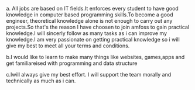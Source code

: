 a. All jobs are based on IT fields.It enforces every student to have good knowledge in computer based programming skills.To become a good engineer, theoretical knowledge alone is
not enough to carry out any projects.So that's the reason I have choosen to join amfoss to gain practical knowledge.I will sincerly follow as many tasks as i can improve my 
knowledge.I am very passionate on getting practical knowledge so i will give my best to meet all your terms and conditions.

b.I would like to learn to make many things like
websites, games,apps and get familiareised with programming and data structure

c.Iwill always give my best effort. I will support the team morally and technically as much as i can.
